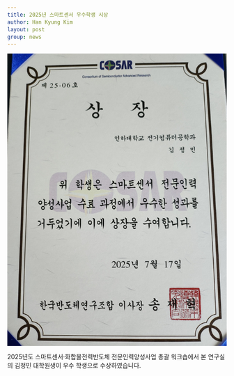 ```yaml
---
title: 2025년 스마트센서 우수학생 시상
author: Han Kyung Kim
layout: post
group: news
---
```


<img src="static\img\news\smartsensor.jpg" alt="MR5 2220 empty" class="img-responsive" style="display: block; margin: 0 auto;">

 2025년도 스마트센서·화합물전력반도체 전문인력양성사업 총괄 워크숍에서 본 연구실의 김정민 대학원생이 우수 학생으로 수상하였습니다.
